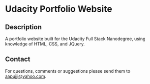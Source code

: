 # Udacity Portfolio Website

## Description

A portfolio website built for the Udacity Full Stack Nanodegree, using knowledge of HTML, CSS, and JQuery.

## Contact

For questions, comments or suggestions please send them to aapujji@yahoo.com.
